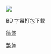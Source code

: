 ![](key_visual.jpg)

BD 字幕打包下载

[简体](https://github.com/tastysugar/SweetSub-source/raw/master/DARLING%20in%20the%20FRANXX/DARLING%20in%20the%20FRANXX%20chs.rar)

[繁体](https://github.com/tastysugar/SweetSub-source/raw/master/DARLING%20in%20the%20FRANXX/DARLING%20in%20the%20FRANXX%20cht.rar)